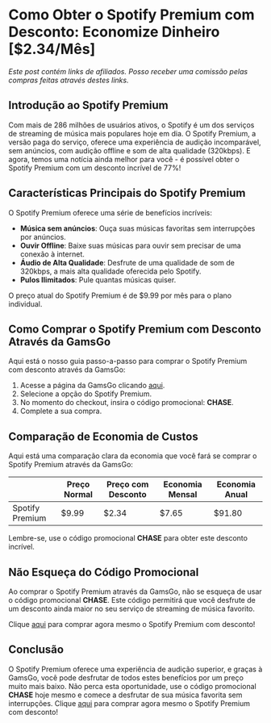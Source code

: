 # Como Obter o Spotify Premium com Desconto: Economize Dinheiro [$2.34/Mês]

*Este post contém links de afiliados. Posso receber uma comissão pelas compras feitas através destes links.*

## Introdução ao Spotify Premium

Com mais de 286 milhões de usuários ativos, o Spotify é um dos serviços de streaming de música mais populares hoje em dia. O Spotify Premium, a versão paga do serviço, oferece uma experiência de audição incomparável, sem anúncios, com audição offline e som de alta qualidade (320kbps). E agora, temos uma notícia ainda melhor para você - é possível obter o Spotify Premium com um desconto incrível de 77%! 

## Características Principais do Spotify Premium

O Spotify Premium oferece uma série de benefícios incríveis:

- **Música sem anúncios**: Ouça suas músicas favoritas sem interrupções por anúncios.
- **Ouvir Offline**: Baixe suas músicas para ouvir sem precisar de uma conexão à internet.
- **Áudio de Alta Qualidade**: Desfrute de uma qualidade de som de 320kbps, a mais alta qualidade oferecida pelo Spotify.
- **Pulos Ilimitados**: Pule quantas músicas quiser.

O preço atual do Spotify Premium é de $9.99 por mês para o plano individual.

## Como Comprar o Spotify Premium com Desconto Através da GamsGo

Aqui está o nosso guia passo-a-passo para comprar o Spotify Premium com desconto através da GamsGo:

1. Acesse a página da GamsGo clicando [aqui](https://www.gamsgo.com/partner/ykeX7B).
2. Selecione a opção do Spotify Premium.
3. No momento do checkout, insira o código promocional: **CHASE**. 
4. Complete a sua compra.

## Comparação de Economia de Custos

Aqui está uma comparação clara da economia que você fará se comprar o Spotify Premium através da GamsGo:

| | Preço Normal | Preço com Desconto | Economia Mensal | Economia Anual |
|---|---|---|---|---|
| Spotify Premium | $9.99 | $2.34 | $7.65 | $91.80 |

Lembre-se, use o código promocional **CHASE** para obter este desconto incrível.

## Não Esqueça do Código Promocional

Ao comprar o Spotify Premium através da GamsGo, não se esqueça de usar o código promocional **CHASE**. Este código permitirá que você desfrute de um desconto ainda maior no seu serviço de streaming de música favorito.

Clique [aqui](https://www.gamsgo.com/partner/ykeX7B) para comprar agora mesmo o Spotify Premium com desconto!

## Conclusão

O Spotify Premium oferece uma experiência de audição superior, e graças à GamsGo, você pode desfrutar de todos estes benefícios por um preço muito mais baixo. Não perca esta oportunidade, use o código promocional **CHASE** hoje mesmo e comece a desfrutar de sua música favorita sem interrupções. Clique [aqui](https://www.gamsgo.com/partner/ykeX7B) para comprar agora mesmo o Spotify Premium com desconto!
